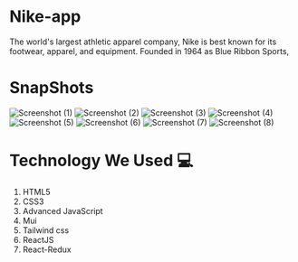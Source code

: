 # Nike-app
The world's largest athletic apparel company, Nike is best known for its footwear, apparel, and equipment. Founded in 1964 as Blue Ribbon Sports,
# SnapShots
![Screenshot (1)](https://user-images.githubusercontent.com/95956384/229184288-8b18e2fd-a715-406b-8d50-1e1849bdc57e.png)
![Screenshot (2)](https://user-images.githubusercontent.com/95956384/229184315-b6664b80-07d9-4736-91fd-a7a73f8f633b.png)
![Screenshot (3)](https://user-images.githubusercontent.com/95956384/229184644-36c7d36b-57ab-4585-8837-a173ad121275.png)
![Screenshot (4)](https://user-images.githubusercontent.com/95956384/229184654-f3199b5f-9e4a-403c-a218-16d2da09e22c.png)
![Screenshot (5)](https://user-images.githubusercontent.com/95956384/229184706-099ce419-b964-45b6-841e-0c9af08d4c3c.png)
![Screenshot (6)](https://user-images.githubusercontent.com/95956384/229184707-6d55ac2c-372c-4a26-87f6-1650aed3bf22.png)
![Screenshot (7)](https://user-images.githubusercontent.com/95956384/229184705-c097ce9a-0a21-4003-bca2-97f1aa4311e4.png)
![Screenshot (8)](https://user-images.githubusercontent.com/95956384/229184704-a8c65420-58e4-4019-b51d-e635215373ab.png)

# Technology We Used :computer: 
1. HTML5
2. CSS3
3. Advanced JavaScript
4. Mui
5. Tailwind css
6. ReactJS
7. React-Redux

<!-- 


## Instructions to Run the Code 

- Clone my repository `https://github.com/itsyogihr13/Nike-app`
- Open that code in your VS code.
- Use git clone to clone the repository.
- Install required dependencies with `npm install`.
- Run the server with `npm start`.
